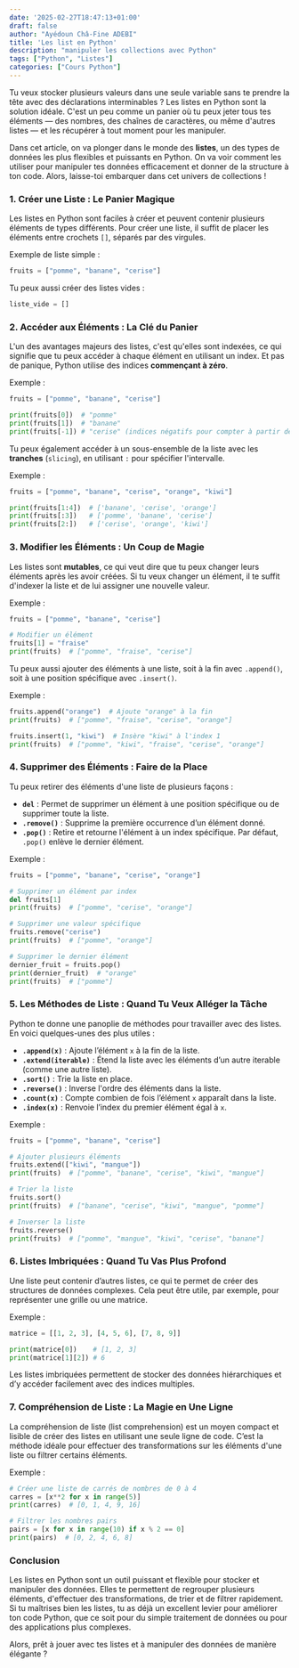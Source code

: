 ```yaml
---
date: '2025-02-27T18:47:13+01:00'
draft: false
author: "Ayédoun Châ-Fine ADEBI"
title: 'Les list en Python'
description: "manipuler les collections avec Python"
tags: ["Python", "Listes"]
categories: ["Cours Python"]
---
```


Tu veux stocker plusieurs valeurs dans une seule variable sans te prendre la tête avec des déclarations interminables ? Les listes en Python sont la solution idéale. C'est un peu comme un panier où tu peux jeter tous tes éléments — des nombres, des chaînes de caractères, ou même d'autres listes — et les récupérer à tout moment pour les manipuler.

Dans cet article, on va plonger dans le monde des **listes**, un des types de données les plus flexibles et puissants en Python. On va voir comment les utiliser pour manipuler tes données efficacement et donner de la structure à ton code. Alors, laisse-toi embarquer dans cet univers de collections !

### 1. **Créer une Liste : Le Panier Magique**

Les listes en Python sont faciles à créer et peuvent contenir plusieurs éléments de types différents. Pour créer une liste, il suffit de placer les éléments entre crochets `[]`, séparés par des virgules.

Exemple de liste simple :

```python
fruits = ["pomme", "banane", "cerise"]
```

Tu peux aussi créer des listes vides :

```python
liste_vide = []
```

### 2. **Accéder aux Éléments : La Clé du Panier**

L'un des avantages majeurs des listes, c'est qu'elles sont indexées, ce qui signifie que tu peux accéder à chaque élément en utilisant un index. Et pas de panique, Python utilise des indices **commençant à zéro**.

Exemple :

```python
fruits = ["pomme", "banane", "cerise"]

print(fruits[0])  # "pomme"
print(fruits[1])  # "banane"
print(fruits[-1]) # "cerise" (indices négatifs pour compter à partir de la fin)
```

Tu peux également accéder à un sous-ensemble de la liste avec les **tranches** (`slicing`), en utilisant `:` pour spécifier l'intervalle.

Exemple :

```python
fruits = ["pomme", "banane", "cerise", "orange", "kiwi"]

print(fruits[1:4])  # ['banane', 'cerise', 'orange']
print(fruits[:3])   # ['pomme', 'banane', 'cerise']
print(fruits[2:])   # ['cerise', 'orange', 'kiwi']
```

### 3. **Modifier les Éléments : Un Coup de Magie**

Les listes sont **mutables**, ce qui veut dire que tu peux changer leurs éléments après les avoir créées. Si tu veux changer un élément, il te suffit d'indexer la liste et de lui assigner une nouvelle valeur.

Exemple :

```python
fruits = ["pomme", "banane", "cerise"]

# Modifier un élément
fruits[1] = "fraise"
print(fruits)  # ["pomme", "fraise", "cerise"]
```

Tu peux aussi ajouter des éléments à une liste, soit à la fin avec `.append()`, soit à une position spécifique avec `.insert()`.

Exemple :

```python
fruits.append("orange")  # Ajoute "orange" à la fin
print(fruits)  # ["pomme", "fraise", "cerise", "orange"]

fruits.insert(1, "kiwi")  # Insère "kiwi" à l'index 1
print(fruits)  # ["pomme", "kiwi", "fraise", "cerise", "orange"]
```

### 4. **Supprimer des Éléments : Faire de la Place**

Tu peux retirer des éléments d'une liste de plusieurs façons :

- **`del`** : Permet de supprimer un élément à une position spécifique ou de supprimer toute la liste.
- **`.remove()`** : Supprime la première occurrence d’un élément donné.
- **`.pop()`** : Retire et retourne l'élément à un index spécifique. Par défaut, `.pop()` enlève le dernier élément.

Exemple :

```python
fruits = ["pomme", "banane", "cerise", "orange"]

# Supprimer un élément par index
del fruits[1]
print(fruits)  # ["pomme", "cerise", "orange"]

# Supprimer une valeur spécifique
fruits.remove("cerise")
print(fruits)  # ["pomme", "orange"]

# Supprimer le dernier élément
dernier_fruit = fruits.pop()
print(dernier_fruit)  # "orange"
print(fruits)  # ["pomme"]
```

### 5. **Les Méthodes de Liste : Quand Tu Veux Alléger la Tâche**

Python te donne une panoplie de méthodes pour travailler avec des listes. En voici quelques-unes des plus utiles :

- **`.append(x)`** : Ajoute l’élément `x` à la fin de la liste.
- **`.extend(iterable)`** : Étend la liste avec les éléments d’un autre iterable (comme une autre liste).
- **`.sort()`** : Trie la liste en place.
- **`.reverse()`** : Inverse l'ordre des éléments dans la liste.
- **`.count(x)`** : Compte combien de fois l’élément `x` apparaît dans la liste.
- **`.index(x)`** : Renvoie l’index du premier élément égal à `x`.

Exemple :

```python
fruits = ["pomme", "banane", "cerise"]

# Ajouter plusieurs éléments
fruits.extend(["kiwi", "mangue"])
print(fruits)  # ["pomme", "banane", "cerise", "kiwi", "mangue"]

# Trier la liste
fruits.sort()
print(fruits)  # ["banane", "cerise", "kiwi", "mangue", "pomme"]

# Inverser la liste
fruits.reverse()
print(fruits)  # ["pomme", "mangue", "kiwi", "cerise", "banane"]
```

### 6. **Listes Imbriquées : Quand Tu Vas Plus Profond**

Une liste peut contenir d’autres listes, ce qui te permet de créer des structures de données complexes. Cela peut être utile, par exemple, pour représenter une grille ou une matrice.

Exemple :

```python
matrice = [[1, 2, 3], [4, 5, 6], [7, 8, 9]]

print(matrice[0])    # [1, 2, 3]
print(matrice[1][2]) # 6
```

Les listes imbriquées permettent de stocker des données hiérarchiques et d’y accéder facilement avec des indices multiples.

### 7. **Compréhension de Liste : La Magie en Une Ligne**

La compréhension de liste (list comprehension) est un moyen compact et lisible de créer des listes en utilisant une seule ligne de code. C’est la méthode idéale pour effectuer des transformations sur les éléments d'une liste ou filtrer certains éléments.

Exemple :

```python
# Créer une liste de carrés de nombres de 0 à 4
carres = [x**2 for x in range(5)]
print(carres)  # [0, 1, 4, 9, 16]

# Filtrer les nombres pairs
pairs = [x for x in range(10) if x % 2 == 0]
print(pairs)  # [0, 2, 4, 6, 8]
```

### Conclusion

Les listes en Python sont un outil puissant et flexible pour stocker et manipuler des données. Elles te permettent de regrouper plusieurs éléments, d'effectuer des transformations, de trier et de filtrer rapidement. Si tu maîtrises bien les listes, tu as déjà un excellent levier pour améliorer ton code Python, que ce soit pour du simple traitement de données ou pour des applications plus complexes.

Alors, prêt à jouer avec tes listes et à manipuler des données de manière élégante ?
